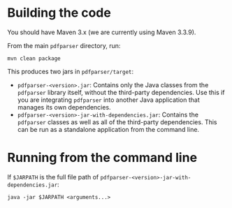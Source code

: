 # Building the code

You should have Maven 3.x (we are currently using Maven 3.3.9).

From the main `pdfparser` directory, run:

    mvn clean package

This produces two jars in `pdfparser/target`:

* `pdfparser-<version>.jar`: Contains only the Java classes from the `pdfparser` library itself, without the third-party dependencies. Use this if you are integrating `pdfparser` into another Java application that manages its own dependencies.
* `pdfparser-<version>-jar-with-dependencies.jar`: Contains the `pdfparser` classes as well as all of the third-party dependencies. This can be run as a standalone application from the command line.

# Running from the command line

If `$JARPATH` is the full file path of `pdfparser-<version>-jar-with-dependencies.jar`:

    java -jar $JARPATH <arguments...>

